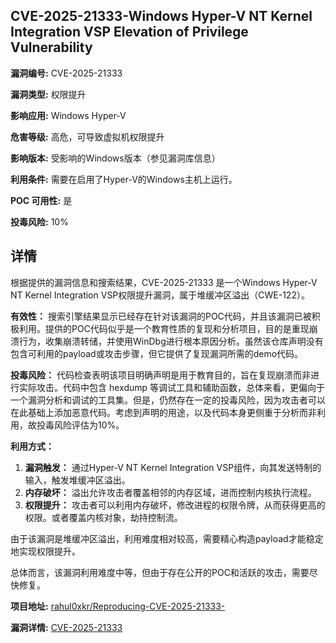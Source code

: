 ## CVE-2025-21333-Windows Hyper-V NT Kernel Integration VSP Elevation of Privilege Vulnerability

**漏洞编号:** CVE-2025-21333

**漏洞类型:** 权限提升

**影响应用:** Windows Hyper-V

**危害等级:** 高危，可导致虚拟机权限提升

**影响版本:** 受影响的Windows版本（参见漏洞库信息）

**利用条件:** 需要在启用了Hyper-V的Windows主机上运行。

**POC 可用性:** 是

**投毒风险:** 10%

## 详情

根据提供的漏洞信息和搜索结果，CVE-2025-21333 是一个Windows Hyper-V NT Kernel Integration VSP权限提升漏洞，属于堆缓冲区溢出（CWE-122）。

**有效性：**
搜索引擎结果显示已经存在针对该漏洞的POC代码，并且该漏洞已被积极利用。提供的POC代码似乎是一个教育性质的复现和分析项目，目的是重现崩溃行为，收集崩溃转储，并使用WinDbg进行根本原因分析。虽然该仓库声明没有包含可利用的payload或攻击步骤，但它提供了复现漏洞所需的demo代码。

**投毒风险：**
代码检查表明该项目明确声明是用于教育目的，旨在复现崩溃而非进行实际攻击。代码中包含 hexdump 等调试工具和辅助函数，总体来看，更偏向于一个漏洞分析和调试的工具集。但是，仍然存在一定的投毒风险，因为攻击者可以在此基础上添加恶意代码。考虑到声明的用途，以及代码本身更侧重于分析而非利用，故投毒风险评估为10%。

**利用方式：**
1.  **漏洞触发：** 通过Hyper-V NT Kernel Integration VSP组件，向其发送特制的输入，触发堆缓冲区溢出。
2.  **内存破坏：** 溢出允许攻击者覆盖相邻的内存区域，进而控制内核执行流程。
3.  **权限提升：** 攻击者可以利用内存破坏，修改进程的权限令牌，从而获得更高的权限。或者覆盖内核对象，劫持控制流。

由于该漏洞是堆缓冲区溢出，利用难度相对较高，需要精心构造payload才能稳定地实现权限提升。

总体而言，该漏洞利用难度中等，但由于存在公开的POC和活跃的攻击，需要尽快修复。

**项目地址:** [rahul0xkr/Reproducing-CVE-2025-21333-](https://github.com/rahul0xkr/Reproducing-CVE-2025-21333-)

**漏洞详情:** [CVE-2025-21333](https://nvd.nist.gov/vuln/detail/CVE-2025-21333)